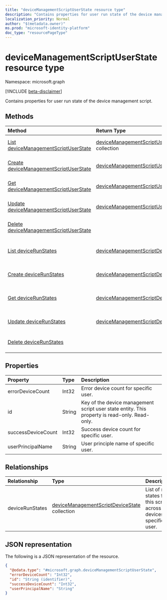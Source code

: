 ```yaml
---
title: "deviceManagementScriptUserState resource type"
description: "Contains properties for user run state of the device management script."
localization_priority: Normal
author: "$(metadata.owner)"
ms.prod: "microsoft-identity-platform"
doc_type: "resourcePageType"
---
```


# deviceManagementScriptUserState resource type

Namespace: microsoft.graph

[!INCLUDE [beta-disclaimer](../../includes/beta-disclaimer.md)]

Contains properties for user run state of the device management script.

## Methods

| Method                                                                                            | Return Type                                                                                   | Description                                                                                   |
| :------------------------------------------------------------------------------------------------ | :-------------------------------------------------------------------------------------------- | :-------------------------------------------------------------------------------------------- |
| [List deviceManagementScriptUserState](../api/intune-devicemanagementscriptuserstate-list.md)     | [deviceManagementScriptUserState](intune-deviceManagementScriptUserState.md) collection       | List properties and relationships of a deviceManagementScriptUserState object.                |
| [Create deviceManagementScriptUserState](../api/intune-devicemanagementscriptuserstate-create.md) | [deviceManagementScriptUserState](intune-deviceManagementScriptUserState.md)                  | Create a new deviceManagementScriptUserState object.                                          |
| [Get deviceManagementScriptUserState](../api/intune-devicemanagementscriptuserstate-get.md)       | [deviceManagementScriptUserState](intune-deviceManagementScriptUserState.md)                  | Read properties and relationships of a deviceManagementScriptUserState object.                |
| [Update deviceManagementScriptUserState](../api/intune-devicemanagementscriptuserstate-update.md) | [deviceManagementScriptUserState](intune-deviceManagementScriptUserState.md)                  | Update the properties of a deviceManagementScriptUserState object.                            |
| [Delete deviceManagementScriptUserState](../api/intune-devicemanagementscriptuserstate-delete.md) |                                                                                               | Delete a deviceManagementScriptUserState object.                                              |
| [List deviceRunStates](../api/intune-devicemanagementscriptuserstate-list-devicerunstates.md)     | [deviceManagementScriptDeviceState](../resources/intune-devicemanagementscriptdevicestate.md) | Get the deviceManagementScriptDeviceState objects from a deviceRunStates navigation property. |
| [Create deviceRunStates](../api/intune-devicemanagementscriptuserstate-post-devicerunstates.md)   | [deviceManagementScriptDeviceState](../resources/intune-devicemanagementscriptdevicestate.md) | Create a new deviceManagementScriptDeviceState object.                                        |
| [Get deviceRunStates](../api/intune-devicemanagementscriptuserstate-get-devicerunstates.md)       | [deviceManagementScriptDeviceState](../resources/intune-devicemanagementscriptdevicestate.md) | Read the properties and relationships of a deviceManagementScriptDeviceState object.          |
| [Update deviceRunStates](../api/intune-devicemanagementscriptuserstate-update-devicerunstates.md) | [deviceManagementScriptDeviceState](../resources/intune-devicemanagementscriptdevicestate.md) | Update the properties of a deviceManagementScriptDeviceState object.                          |
| [Delete deviceRunStates](../api/intune-devicemanagementscriptuserstate-delete-devicerunstates.md) |                                                                                               | Delete a deviceManagementScriptDeviceState object.                                            |

## Properties

| Property           | Type   | Description                                                                                   |
| :----------------- | :----- | :-------------------------------------------------------------------------------------------- |
| errorDeviceCount   | Int32  | Error device count for specific user.                                                         |
| id                 | String | Key of the device management script user state entity. This property is read-only. Read-only. |
| successDeviceCount | Int32  | Success device count for specific user.                                                       |
| userPrincipalName  | String | User principle name of specific user.                                                         |

## Relationships

| Relationship    | Type                                                                                              | Description                                                             |
| :-------------- | :------------------------------------------------------------------------------------------------ | :---------------------------------------------------------------------- |
| deviceRunStates | [deviceManagementScriptDeviceState](../resources/devicemanagementscriptdevicestate.md) collection | List of run states for this script across all devices of specific user. |

## JSON representation

The following is a JSON representation of the resource.

<!-- {
  "blockType": "resource",
  "keyProperty": "id",
  "@odata.type": "microsoft.graph.deviceManagementScriptUserState",
  "baseType": "microsoft.graph.entity",
  "openType": False
}
-->

```json
{
  "@odata.type": "#microsoft.graph.deviceManagementScriptUserState",
  "errorDeviceCount": "Int32",
  "id": "String (identifier)",
  "successDeviceCount": "Int32",
  "userPrincipalName": "String"
}
```